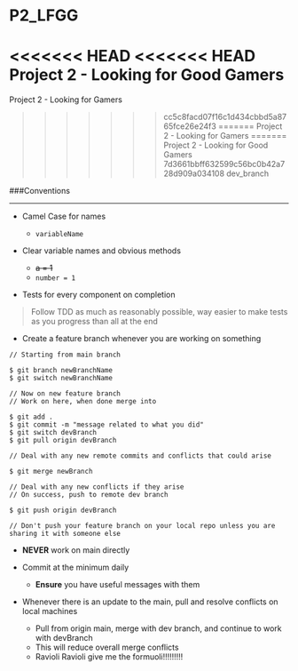 # P2_LFGG
<<<<<<< HEAD
<<<<<<< HEAD
Project 2 - Looking for Good Gamers
=======
Project 2 - Looking for Gamers
>>>>>>> cc5c8facd07f16c1d434cbbd5a8765fce26e24f3
=======
Project 2 - Looking for Gamers
=======
Project 2 - Looking for Good Gamers
>>>>>>> 7d3661bbff632599c56bc0b42a728d909a034108
>>>>>>> dev_branch

###Conventions
___

- Camel Case for names 
  - `variableName`


- Clear variable names and obvious methods
  - ~~a = 1~~
  - `number = 1`


- Tests for every component on completion
>Follow TDD as much as reasonably possible, way easier to make tests as you progress than all at the end

- Create a feature branch whenever you are working on something

```
// Starting from main branch

$ git branch newBranchName
$ git switch newBranchName

// Now on new feature branch
// Work on here, when done merge into 

$ git add .
$ git commit -m "message related to what you did"
$ git switch devBranch
$ git pull origin devBranch

// Deal with any new remote commits and conflicts that could arise

$ git merge newBranch

// Deal with any new conflicts if they arise
// On success, push to remote dev branch

$ git push origin devBranch

// Don't push your feature branch on your local repo unless you are sharing it with someone else
```


- **NEVER** work on main directly


- Commit at the minimum daily
  - **Ensure** you have useful messages with them


- Whenever there is an update to the main, pull and resolve conflicts on local machines
  - Pull from origin main, merge with dev branch, and continue to work with devBranch
  - This will reduce overall merge conflicts
  - Ravioli Ravioli give me the formuoli!!!!!!!!!


